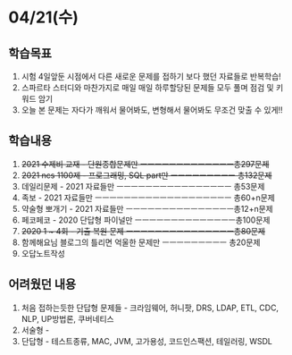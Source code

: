 # 04/21(수)
## 학습목표
1. 시험 4일앞둔 시점에서 다른 새로운 문제를 접하기 보다 했던 자료들로 반복학습!
2. 스파르타 스터디와 마찬가지로 매일 매일 하루할당된 문제들 모두 풀며 점검 및 키워드 암기
2. 오늘 본 문제는 자다가 깨워서 물어봐도, 변형해서 물어봐도 무조건 맞출 수 있게!! 

## 학습내용
1. ~~2021 수제비 교재 - 단원종합문제만 ㅡㅡㅡㅡㅡㅡㅡㅡㅡㅡㅡㅡㅡ총297문제~~<br>
2. ~~2021 ncs 1100제 - 프로그래밍, SQL part만 ㅡㅡㅡㅡㅡㅡㅡㅡㅡ 총132문제~~<br>
3. 데일리문제 - 2021 자료들만 ㅡㅡㅡㅡㅡㅡㅡㅡㅡㅡㅡㅡㅡㅡㅡㅡ 총53문제<br>  
4. 족보 - 2021 자료들만 ㅡㅡㅡㅡㅡㅡㅡㅡㅡㅡㅡㅡㅡㅡㅡㅡㅡㅡㅡ 총60+n문제<br>
5. 약술형 뽀개기 - 2021 자료들만 ㅡㅡㅡㅡㅡㅡㅡㅡㅡㅡㅡㅡㅡㅡㅡ총12+n문제<br>
6. 페코페코 - 2020 단답형 파이널만 ㅡㅡㅡㅡㅡㅡㅡㅡㅡㅡㅡㅡㅡㅡ총100문제<br>
7. ~~2020 1 ~ 4회 - 기출 복원 문제 ㅡㅡㅡㅡㅡㅡㅡㅡㅡㅡㅡㅡㅡㅡㅡ총80문제~~<br>
8. 함께해요님 블로그의 틀리면 억울한 문제만 ㅡㅡㅡㅡㅡㅡㅡㅡㅡ 총20문제<br>
9. 오답노트작성 


## 어려웠던 내용
1. 처음 접하는듯한 단답형 문제들 - 크라임웨어, 허니팟, DRS, LDAP, ETL, CDC, NLP, UP방법론, 쿠버네티스<br> 
2. 서술형 - 
3. 단답형 - 테스트종류, MAC, JVM, 고가용성, 코드인스팩션, 테일러링, WSDL